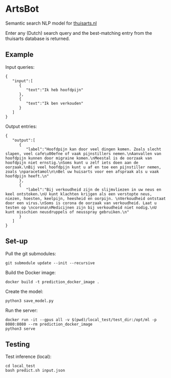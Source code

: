 # ArtsBot

Semantic search NLP model for [thuisarts.nl](thuisarts.nl)

Enter any (Dutch) search query and the best-matching entry from the thuisarts database is returned. 

## Example

Input queries:

    {
       "input":[
          {
             "text":"Ik heb hoofdpijn"
          },
          {
             "text":"Ik ben verkouden"
          }
       ]
    }


Output entries:

    {
       "output":[
          {
             "label":"Hoofdpijn kan door veel dingen komen. Zoals slecht slapen, veel cafe\u00efne of vaak pijnstillers nemen.\nAanvallen van hoofdpijn kunnen door migraine komen.\nMeestal is de oorzaak van hoofdpijn niet ernstig.\nSoms kunt u zelf iets doen aan de oorzaak.\nBij veel hoofdpijn kunt u af en toe een pijnstiller nemen, zoals \nparacetamol\n\nBel uw huisarts voor een afspraak als u vaak hoofdpijn heeft.\n"
          },
          {
             "label":"Bij verkoudheid zijn de slijmvliezen in uw neus en keel ontstoken.\nU kunt klachten krijgen als een verstopte neus, niezen, hoesten, keelpijn, heesheid en oorpijn. \nVerkoudheid ontstaat door een virus.\nSoms is corona de oorzaak van verkoudheid. Laat u testen op \ncorona\nMedicijnen zijn bij verkoudheid niet nodig.\nU kunt misschien neusdruppels of neusspray gebruiken.\n"
          }
       ]
    }

## Set-up

Pull the git submodules:

    git submodule update --init --recursive

Build the Docker image:

    docker build -t prediction_docker_image .

Create the model:

    python3 save_model.py

Run the server:

    docker run -it --gpus all -v $(pwd)/local_test/test_dir:/opt/ml -p 8080:8080 --rm prediction_docker_image 
    python3 serve

## Testing

Test inference (local):

    cd local_test
    bash predict.sh input.json